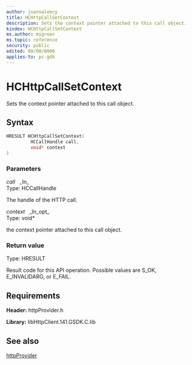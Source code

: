 ```yaml
---
author: joannaleecy
title: HCHttpCallSetContext
description: Sets the context pointer attached to this call object.
kindex: HCHttpCallSetContext
ms.author: migreen
ms.topic: reference
security: public
edited: 00/00/0000
applies-to: pc-gdk
---
```


# HCHttpCallSetContext  

Sets the context pointer attached to this call object.  

## Syntax  
  
```cpp
HRESULT HCHttpCallSetContext(  
         HCCallHandle call,  
         void* context  
)  
```  
  
### Parameters  
  
*call* &nbsp;&nbsp;\_In\_  
Type: HCCallHandle  
  
The handle of the HTTP call.  
  
*context* &nbsp;&nbsp;\_In\_opt\_  
Type: void*  
  
the context pointer attached to this call object.  
  
  
### Return value  
Type: HRESULT
  
Result code for this API operation. Possible values are S_OK, E_INVALIDARG, or E_FAIL.
  
## Requirements  
  
**Header:** httpProvider.h
  
**Library:** libHttpClient.141.GSDK.C.lib
  
## See also  
[httpProvider](../httpprovider_members.md)  
  
  